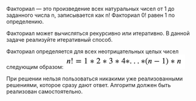 Факториал — это произведение всех натуральных чисел от 1 до заданного числа n, записывается как n! 
Факториал 0! равен 1 по определению. 

Факториал может вычисляться рекурсивно или итеративно.
В данной задаче реализуйте итеративный способ.

Факториал определяется для всех неотрицательных целых чисел следующим образом:
![img.png](img.png)

При решении нельзя пользоваться никакими уже реализованными решениями, которое сразу дают ответ.
Алгоритм должен быть реализован самостоятельно.
